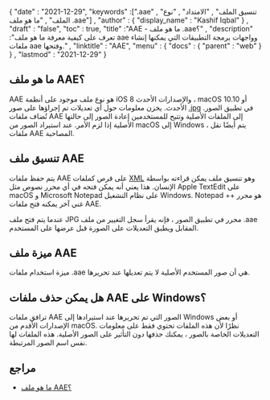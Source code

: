 {
  "date" : "2021-12-29",
  "keywords" :[".aae" , "تنسيق الملف" , "الامتداد" , "نوع الملف" , "ما هو ملف .aae"] ,
  "author" : {
    "display_name" : "Kashif Iqbal"
} ,
  "draft" : "false",
  "toc" : true,
  "title" :"AAE - ما هو ملف .aae؟" ,
  "description" :"تعرف على كيفية معرفة ما هو ملف aae وواجهات برمجة التطبيقات التي يمكنها إنشاء ملفات aae وفتحها." ,
  "linktitle" : "AAE",
  "menu" : {
    "docs" : {
      "parent" : "web"
}
} ,
  "lastmod" : "2021-12-29"
}

## ما هو ملف AAE؟

AAE هو نوع ملف موجود على أنظمة iOS 8 والإصدارات الأحدث ، macOS 10.10 أو الأحدث. يخزن معلومات حول أي تعديلات تم إجراؤها على صور [.jpg](/ar/image/jpeg/) في تطبيق الصور. تُضاف ملفات AAE إلى الملفات الأصلية وتتيح للمستخدمين إعادة الصور إلى حالتها الأصلية إذا لزم الأمر. عند استيراد الصور من macOS إلى Windows ، يتم أيضًا نقل ملفات AAE المصاحبة.

## تنسيق ملف AAE
يتم حفظ ملفات AAE على قرص كملفات [XML](/ar/web/xml/) وهو تنسيق ملف يمكن قراءته بواسطة الإنسان. هذا يعني أنه يمكن فتحه في أي محرر نصوص مثل Apple TextEdit على macOS و Microsoft Notepad على نظام التشغيل Windows. Notepad ++ هو محرر غني آخر يمكنه فتح ملفات AAE.

عندما يتم فتح ملف JPG محرر في تطبيق الصور ، فإنه يقرأ سجل التغيير من ملف .aae المقابل ويطبق التعديلات على الصورة قبل عرضها على المستخدم.

## ميزة ملف AAE
ميزة استخدام ملفات .aae هي أن صور المستخدم الأصلية لا يتم تعديلها عند تحريرها.

## هل يمكن حذف ملفات AAE على Windows؟

ترافق ملفات AAE الصور التي تم تحريرها عند استيرادها إلى Windows أو بعض الإصدارات الأقدم من macOS. نظرًا لأن هذه الملفات تحتوي فقط على معلومات التعديلات الخاصة بالصور ، يمكنك حذفها دون التأثير على الصور الأصلية. هذه الملفات لها نفس اسم الصور المرتبطة.

## مراجع

* [ما هو ملف AAE؟](https://discussions.apple.com/thread/7810994)

